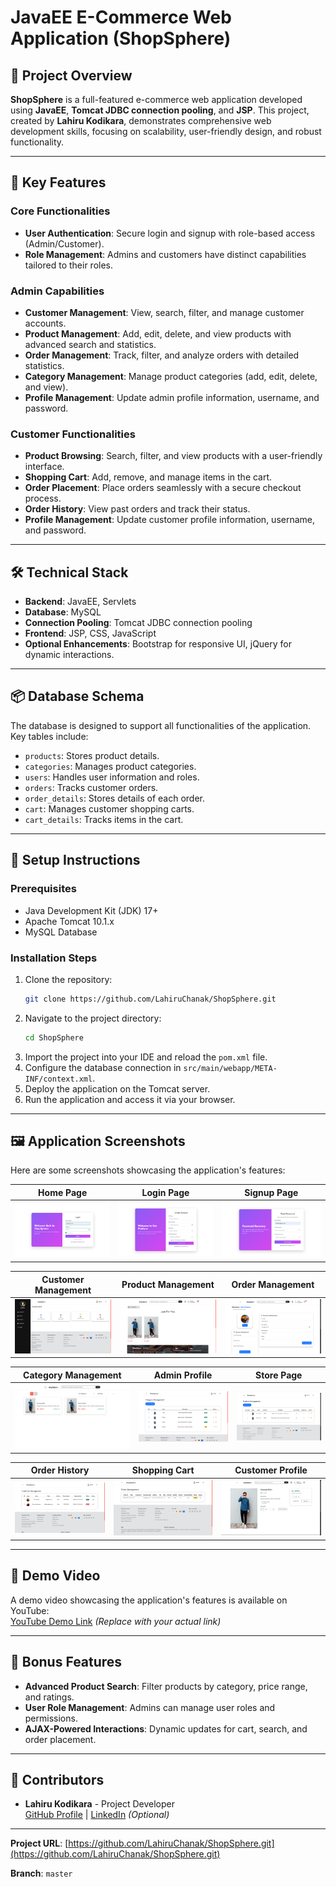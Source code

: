 
# JavaEE E-Commerce Web Application (ShopSphere)

## 📝 Project Overview
**ShopSphere** is a full-featured e-commerce web application developed using **JavaEE**, **Tomcat JDBC connection pooling**, and **JSP**. This project, created by **Lahiru Kodikara**, demonstrates comprehensive web development skills, focusing on scalability, user-friendly design, and robust functionality.

---

## 🚀 Key Features

### **Core Functionalities**
- **User Authentication**: Secure login and signup with role-based access (Admin/Customer).
- **Role Management**: Admins and customers have distinct capabilities tailored to their roles.

### **Admin Capabilities**
- **Customer Management**: View, search, filter, and manage customer accounts.
- **Product Management**: Add, edit, delete, and view products with advanced search and statistics.
- **Order Management**: Track, filter, and analyze orders with detailed statistics.
- **Category Management**: Manage product categories (add, edit, delete, and view).
- **Profile Management**: Update admin profile information, username, and password.

### **Customer Functionalities**
- **Product Browsing**: Search, filter, and view products with a user-friendly interface.
- **Shopping Cart**: Add, remove, and manage items in the cart.
- **Order Placement**: Place orders seamlessly with a secure checkout process.
- **Order History**: View past orders and track their status.
- **Profile Management**: Update customer profile information, username, and password.

---

## 🛠 Technical Stack
- **Backend**: JavaEE, Servlets
- **Database**: MySQL
- **Connection Pooling**: Tomcat JDBC connection pooling
- **Frontend**: JSP, CSS, JavaScript
- **Optional Enhancements**: Bootstrap for responsive UI, jQuery for dynamic interactions.

---

## 📦 Database Schema
The database is designed to support all functionalities of the application. Key tables include:
- `products`: Stores product details.
- `categories`: Manages product categories.
- `users`: Handles user information and roles.
- `orders`: Tracks customer orders.
- `order_details`: Stores details of each order.
- `cart`: Manages customer shopping carts.
- `cart_details`: Tracks items in the cart.

---

## 🔧 Setup Instructions

### **Prerequisites**
- Java Development Kit (JDK) 17+
- Apache Tomcat 10.1.x
- MySQL Database

### **Installation Steps**
1. Clone the repository:
   ```bash
   git clone https://github.com/LahiruChanak/ShopSphere.git
   ```
2. Navigate to the project directory:
   ```bash
   cd ShopSphere
   ```
3. Import the project into your IDE and reload the `pom.xml` file.
4. Configure the database connection in `src/main/webapp/META-INF/context.xml`.
5. Deploy the application on the Tomcat server.
6. Run the application and access it via your browser.

---

## 🖼 Application Screenshots
Here are some screenshots showcasing the application's features:

| **Home Page** | **Login Page** | **Signup Page** |
|---------------|----------------|-----------------|
| ![Home Page](https://github.com/LahiruChanak/ShopSphere/blob/master/src/main/webapp/assets/images/readme/001.png?raw=true) | ![Login Page](https://github.com/LahiruChanak/ShopSphere/blob/master/src/main/webapp/assets/images/readme/002.png?raw=true) | ![Signup Page](https://github.com/LahiruChanak/ShopSphere/blob/master/src/main/webapp/assets/images/readme/003.png?raw=true) |

| **Customer Management** | **Product Management** | **Order Management** |
|-------------------------|------------------------|----------------------|
| ![Customers Page](https://github.com/LahiruChanak/ShopSphere/blob/master/src/main/webapp/assets/images/readme/004.png?raw=true) | ![Products Page](https://github.com/LahiruChanak/ShopSphere/blob/master/src/main/webapp/assets/images/readme/005.png?raw=true) | ![Orders Page](https://github.com/LahiruChanak/ShopSphere/blob/master/src/main/webapp/assets/images/readme/006.png?raw=true) |

| **Category Management** | **Admin Profile** | **Store Page** |
|-------------------------|-------------------|----------------|
| ![Categories Page](https://github.com/LahiruChanak/ShopSphere/blob/master/src/main/webapp/assets/images/readme/007.png?raw=true) | ![Admin Profile Page](https://github.com/LahiruChanak/ShopSphere/blob/master/src/main/webapp/assets/images/readme/008.png?raw=true) | ![Store Page](https://github.com/LahiruChanak/ShopSphere/blob/master/src/main/webapp/assets/images/readme/009.png?raw=true) |

| **Order History** | **Shopping Cart** | **Customer Profile** |
|-------------------|-------------------|----------------------|
| ![My Orders Page](https://github.com/LahiruChanak/ShopSphere/blob/master/src/main/webapp/assets/images/readme/010.png?raw=true) | ![Cart Page](https://github.com/LahiruChanak/ShopSphere/blob/master/src/main/webapp/assets/images/readme/011.png?raw=true) | ![Customer Profile Page](https://github.com/LahiruChanak/ShopSphere/blob/master/src/main/webapp/assets/images/readme/012.png?raw=true) |

---

## 🎥 Demo Video
A demo video showcasing the application's features is available on YouTube:  
[YouTube Demo Link](#) *(Replace with your actual link)*

---

## 🌟 Bonus Features
- **Advanced Product Search**: Filter products by category, price range, and ratings.
- **User Role Management**: Admins can manage user roles and permissions.
- **AJAX-Powered Interactions**: Dynamic updates for cart, search, and order placement.

---

## 👥 Contributors
- **Lahiru Kodikara** - Project Developer  
  [GitHub Profile](https://github.com/LahiruChanak) | [LinkedIn](#) *(Optional)*

---

**Project URL**: [https://github.com/LahiruChanak/ShopSphere.git](https://github.com/LahiruChanak/ShopSphere.git) 

**Branch**: `master`
